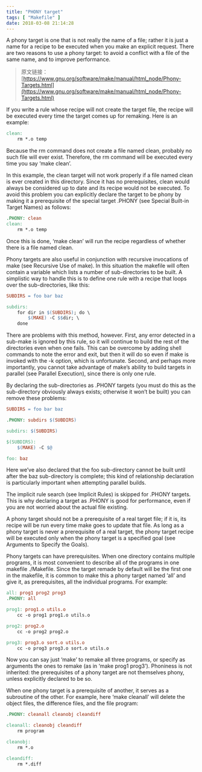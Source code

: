 ```yaml
---
title: "PHONY target"
tags: [ "Makefile" ]
date: 2018-03-08 21:14:28
---
```


A phony target is one that is not really the name of a file; rather it is just a name for a recipe to be executed when you make an explicit request. There are two reasons to use a phony target: to avoid a conflict with a file of the same name, and to improve performance.

<!--more-->

> 原文链接：[https://www.gnu.org/software/make/manual/html_node/Phony-Targets.html](https://www.gnu.org/software/make/manual/html_node/Phony-Targets.html)

If you write a rule whose recipe will not create the target file, the recipe will be executed every time the target comes up for remaking. Here is an example:

``` makefile
clean:
    rm *.o temp
```

Because the rm command does not create a file named clean, probably no such file will ever exist. Therefore, the rm command will be executed every time you say ‘make clean’.

In this example, the clean target will not work properly if a file named clean is ever created in this directory. Since it has no prerequisites, clean would always be considered up to date and its recipe would not be executed. To avoid this problem you can explicitly declare the target to be phony by making it a prerequisite of the special target .PHONY (see Special Built-in Target Names) as follows:

``` makefile
.PHONY: clean
clean:
    rm *.o temp
```

Once this is done, ‘make clean’ will run the recipe regardless of whether there is a file named clean.

Phony targets are also useful in conjunction with recursive invocations of make (see Recursive Use of make). In this situation the makefile will often contain a variable which lists a number of sub-directories to be built. A simplistic way to handle this is to define one rule with a recipe that loops over the sub-directories, like this:

``` makefile
SUBDIRS = foo bar baz

subdirs:
    for dir in $(SUBDIRS); do \
        $(MAKE) -C $$dir; \
    done
```

There are problems with this method, however. First, any error detected in a sub-make is ignored by this rule, so it will continue to build the rest of the directories even when one fails. This can be overcome by adding shell commands to note the error and exit, but then it will do so even if make is invoked with the -k option, which is unfortunate. Second, and perhaps more importantly, you cannot take advantage of make’s ability to build targets in parallel (see Parallel Execution), since there is only one rule.

By declaring the sub-directories as .PHONY targets (you must do this as the sub-directory obviously always exists; otherwise it won’t be built) you can remove these problems:

``` makefile
SUBDIRS = foo bar baz

.PHONY: subdirs $(SUBDIRS)

subdirs: $(SUBDIRS)

$(SUBDIRS):
    $(MAKE) -C $@

foo: baz
```

Here we’ve also declared that the foo sub-directory cannot be built until after the baz sub-directory is complete; this kind of relationship declaration is particularly important when attempting parallel builds.

The implicit rule search (see Implicit Rules) is skipped for .PHONY targets. This is why declaring a target as .PHONY is good for performance, even if you are not worried about the actual file existing.

A phony target should not be a prerequisite of a real target file; if it is, its recipe will be run every time make goes to update that file. As long as a phony target is never a prerequisite of a real target, the phony target recipe will be executed only when the phony target is a specified goal (see Arguments to Specify the Goals).

Phony targets can have prerequisites. When one directory contains multiple programs, it is most convenient to describe all of the programs in one makefile ./Makefile. Since the target remade by default will be the first one in the makefile, it is common to make this a phony target named ‘all’ and give it, as prerequisites, all the individual programs. For example:

``` makefile
all: prog1 prog2 prog3
.PHONY: all

prog1: prog1.o utils.o
    cc -o prog1 prog1.o utils.o

prog2: prog2.o
    cc -o prog2 prog2.o

prog3: prog3.o sort.o utils.o
    cc -o prog3 prog3.o sort.o utils.o
```

Now you can say just ‘make’ to remake all three programs, or specify as arguments the ones to remake (as in ‘make prog1 prog3’). Phoniness is not inherited: the prerequisites of a phony target are not themselves phony, unless explicitly declared to be so.

When one phony target is a prerequisite of another, it serves as a subroutine of the other. For example, here ‘make cleanall’ will delete the object files, the difference files, and the file program:

``` makefile
.PHONY: cleanall cleanobj cleandiff

cleanall: cleanobj cleandiff
    rm program

cleanobj:
    rm *.o

cleandiff:
    rm *.diff
```
